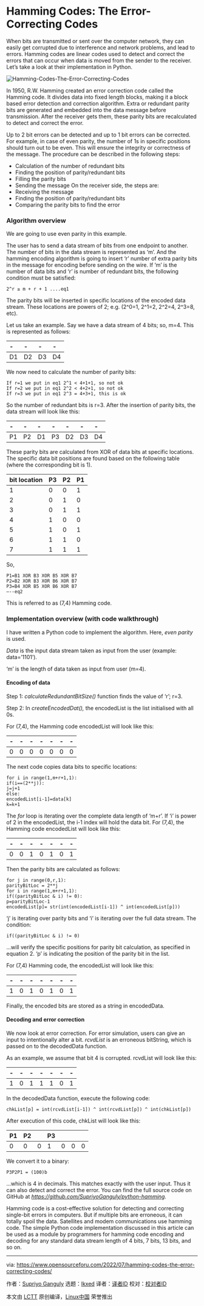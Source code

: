 [#]: subject: "Hamming Codes: The Error-Correcting Codes"
[#]: via: "https://www.opensourceforu.com/2022/07/hamming-codes-the-error-correcting-codes/"
[#]: author: "Supriyo Ganguly https://www.opensourceforu.com/author/supriyo-ganguly/"
[#]: collector: "lkxed"
[#]: translator: " "
[#]: reviewer: " "
[#]: publisher: " "
[#]: url: " "

Hamming Codes: The Error-Correcting Codes
======
When bits are transmitted or sent over the computer network, they can easily get corrupted due to interference and network problems, and lead to errors. Hamming codes are linear codes used to detect and correct the errors that can occur when data is moved from the sender to the receiver. Let’s take a look at their implementation in Python.

![Hamming-Codes-The-Error-Correcting-Codes][1]

In 1950, R.W. Hamming created an error correction code called the Hamming code. It divides data into fixed length blocks, making it a block based error detection and correction algorithm. Extra or redundant parity bits are generated and embedded into the data message before transmission. After the receiver gets them, these parity bits are recalculated to detect and correct the error.

Up to 2 bit errors can be detected and up to 1 bit errors can be corrected. For example, in case of even parity, the number of 1s in specific positions should turn out to be even. This will ensure the integrity or correctness of the message. The procedure can be described in the following steps:

* Calculation of the number of redundant bits
* Finding the position of parity/redundant bits
* Filling the parity bits
* Sending the message On the receiver side, the steps are:
* Receiving the message
* Finding the position of parity/redundant bits
* Comparing the parity bits to find the error

### Algorithm overview

We are going to use even parity in this example.

The user has to send a data stream of bits from one endpoint to another. The number of bits in the data stream is represented as ‘m’. And the hamming encoding algorithm is going to insert ‘r’ number of extra parity bits in the message for encoding before sending on the wire.
If ‘m’ is the number of data bits and ‘r’ is number of redundant bits, the following condition must be satisfied:

```
2^r ≥ m + r + 1 ....eq1
```

The parity bits will be inserted in specific locations of the encoded data stream. These locations are powers of 2; e.g. (2^0=1, 2^1=2, 2^2=4, 2^3=8, etc).

Let us take an example. Say we have a data stream of 4 bits; so, m=4. This is represented as follows:

| - | - | - | - |
| :- | :- | :- | :- |
| D1 | D2 | D3 | D4 |

We now need to calculate the number of parity bits:

```
If r=1 we put in eq1 2^1 < 4+1+1, so not ok
If r=2 we put in eq1 2^2 < 4+2+1, so not ok
If r=3 we put in eq1 2^3 = 4+3+1, this is ok
```

So the number of redundant bits is r=3. After the insertion of parity bits, the data stream will look like this:

| - | - | - | - | - | - | - |
| :- | :- | :- | :- | :- | :- | :- |
| P1 | P2 | D1 | P3 | D2 | D3 | D4 |

These parity bits are calculated from XOR of data bits at specific locations. The specific data bit positions are found based on the following table (where the corresponding bit is 1).

| bit location | P3 | P2 | P1 | 
| :- | :- | :- | :- |
| 1 | 0 | 0 | 1 | 
| 2 | 0 | 1 | 0 | 
| 3 | 0 | 1 | 1 | 
| 4 | 1 | 0 | 0 | 
| 5 | 1 | 0 | 1 | 
| 6 | 1 | 1 | 0 | 
| 7 | 1 | 1 | 1 |

So,

```
P1=B1 XOR B3 XOR B5 XOR B7
P2=B2 XOR B3 XOR B6 XOR B7
P3=B4 XOR B5 XOR B6 XOR B7
—--eq2
```

This is referred to as (7,4) Hamming code.

### Implementation overview (with code walkthrough)

I have written a Python code to implement the algorithm. Here, *even parity* is used.

*Data* is the input data stream taken as input from the user (example: data=’1101’).

‘m’ is the length of data taken as input from user (m=4).

#### Encoding of data

Step 1: *calculateRedundantBitSize()* function finds the value of ‘r’; r=3.

Step 2: In *createEncodedDat(),* the encodedList is the list initialised with all 0s.

For (7,4), the Hamming code encodedList will look like this:

| - | - | - | - | - | - | - |
| :- | :- | :- | :- | :- | :- | :- |
| 0 | 0 | 0 | 0 | 0 | 0 | 0 |

The next code copies data bits to specific locations:

```
for i in range(1,m+r+1,1):
if(i==(2**j)):
j=j+1
else:
encodedList[i-1]=data[k]
k=k+1
```

The *for* loop is iterating over the complete data length of ‘m+r’. If ‘i’ is power of 2 in the encodedList, the i-1 index will hold the data bit. For (7,4), the Hamming code encodedList will look like this:

| - | - | - | - | - | - | - |
| :- | :- | :- | :- | :- | :- | :- |
| 0 | 0 | 1 | 0 | 1 | 0 | 1 |

Then the parity bits are calculated as follows:

```
for j in range(0,r,1):
parityBitLoc = 2**j
for i in range(1,m+r+1,1):
if((parityBitLoc & i) != 0):
p=parityBitLoc-1
encodedList[p]= str(int(encodedList[i-1]) ^ int(encodedList[p]))
```

‘j’ is iterating over parity bits and ‘i’ is iterating over the full data stream. The condition:

```
if((parityBitLoc & i) != 0)
```

…will verify the specific positions for parity bit calculation, as specified in equation 2. ‘p’ is indicating the position of the parity bit in the list.

For (7,4) Hamming code, the encodedList will look like this:

| - | - | - | - | - | - | - |
| :- | :- | :- | :- | :- | :- | :- |
| 1 | 0 | 1 | 0 | 1 | 0 | 1 |

Finally, the encoded bits are stored as a string in encodedData.

#### Decoding and error correction

We now look at error correction. For error simulation, users can give an input to intentionally alter a bit. *rcvdList* is an erroneous bitString, which is passed on to the decodedData function.

As an example, we assume that bit 4 is corrupted. rcvdList will look like this:

| - | - | - | - | - | - | - |
| :- | :- | :- | :- | :- | :- | :- |
| 1 | 0 | 1 | 1 | 1 | 0 | 1 |

In the decodedData function, execute the following code:

```
chkList[p] = int(rcvdList[i-1]) ^ int(rcvdList[p]) ^ int(chkList[p])
```

After execution of this code, chkList will look like this:

| P1 | P2 |  | P3 |  |  |  | 
| :- | :- | :- | :- | :- | :- | :- |
| 0 | 0 | 0 | 1 | 0 | 0 | 0 |

We convert it to a binary:

```
P3P2P1 = (100)b
```

…which is 4 in decimals. This matches exactly with the user input. Thus it can also detect and correct the error. You can find the full source code on GitHub at *https://github.com/SupriyoGanguly/python-hamming.*

Hamming code is a cost-effective solution for detecting and correcting single-bit errors in computers. But if multiple bits are erroneous, it can totally spoil the data. Satellites and modem communications use hamming code. The simple Python code implementation discussed in this article can be used as a module by programmers for hamming code encoding and decoding for any standard data stream length of 4 bits, 7 bits, 13 bits, and so on.

--------------------------------------------------------------------------------

via: https://www.opensourceforu.com/2022/07/hamming-codes-the-error-correcting-codes/

作者：[Supriyo Ganguly][a]
选题：[lkxed][b]
译者：[译者ID](https://github.com/译者ID)
校对：[校对者ID](https://github.com/校对者ID)

本文由 [LCTT](https://github.com/LCTT/TranslateProject) 原创编译，[Linux中国](https://linux.cn/) 荣誉推出

[a]: https://www.opensourceforu.com/author/supriyo-ganguly/
[b]: https://github.com/lkxed
[1]: https://www.opensourceforu.com/wp-content/uploads/2022/05/Hamming-Codes-The-Error-Correcting-Codes.jpg
